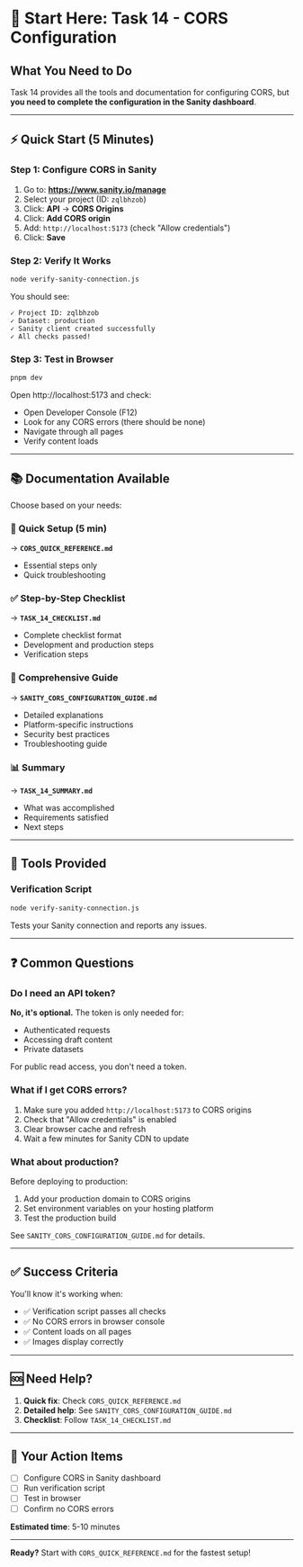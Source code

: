 # 🚀 Start Here: Task 14 - CORS Configuration

## What You Need to Do

Task 14 provides all the tools and documentation for configuring CORS, but **you need to complete the configuration in the Sanity dashboard**.

---

## ⚡ Quick Start (5 Minutes)

### Step 1: Configure CORS in Sanity
1. Go to: **https://www.sanity.io/manage**
2. Select your project (ID: `zqlbhzob`)
3. Click: **API** → **CORS Origins**
4. Click: **Add CORS origin**
5. Add: `http://localhost:5173` (check "Allow credentials")
6. Click: **Save**

### Step 2: Verify It Works
```bash
node verify-sanity-connection.js
```

You should see:
```
✓ Project ID: zqlbhzob
✓ Dataset: production
✓ Sanity client created successfully
✓ All checks passed!
```

### Step 3: Test in Browser
```bash
pnpm dev
```

Open http://localhost:5173 and check:
- Open Developer Console (F12)
- Look for any CORS errors (there should be none)
- Navigate through all pages
- Verify content loads

---

## 📚 Documentation Available

Choose based on your needs:

### 🎯 Quick Setup (5 min)
→ **`CORS_QUICK_REFERENCE.md`**
- Essential steps only
- Quick troubleshooting

### ✅ Step-by-Step Checklist
→ **`TASK_14_CHECKLIST.md`**
- Complete checklist format
- Development and production steps
- Verification steps

### 📖 Comprehensive Guide
→ **`SANITY_CORS_CONFIGURATION_GUIDE.md`**
- Detailed explanations
- Platform-specific instructions
- Security best practices
- Troubleshooting guide

### 📊 Summary
→ **`TASK_14_SUMMARY.md`**
- What was accomplished
- Requirements satisfied
- Next steps

---

## 🔧 Tools Provided

### Verification Script
```bash
node verify-sanity-connection.js
```
Tests your Sanity connection and reports any issues.

---

## ❓ Common Questions

### Do I need an API token?
**No, it's optional.** The token is only needed for:
- Authenticated requests
- Accessing draft content
- Private datasets

For public read access, you don't need a token.

### What if I get CORS errors?
1. Make sure you added `http://localhost:5173` to CORS origins
2. Check that "Allow credentials" is enabled
3. Clear browser cache and refresh
4. Wait a few minutes for Sanity CDN to update

### What about production?
Before deploying to production:
1. Add your production domain to CORS origins
2. Set environment variables on your hosting platform
3. Test the production build

See `SANITY_CORS_CONFIGURATION_GUIDE.md` for details.

---

## ✅ Success Criteria

You'll know it's working when:
- ✅ Verification script passes all checks
- ✅ No CORS errors in browser console
- ✅ Content loads on all pages
- ✅ Images display correctly

---

## 🆘 Need Help?

1. **Quick fix**: Check `CORS_QUICK_REFERENCE.md`
2. **Detailed help**: See `SANITY_CORS_CONFIGURATION_GUIDE.md`
3. **Checklist**: Follow `TASK_14_CHECKLIST.md`

---

## 🎯 Your Action Items

- [ ] Configure CORS in Sanity dashboard
- [ ] Run verification script
- [ ] Test in browser
- [ ] Confirm no CORS errors

**Estimated time**: 5-10 minutes

---

**Ready?** Start with `CORS_QUICK_REFERENCE.md` for the fastest setup!

